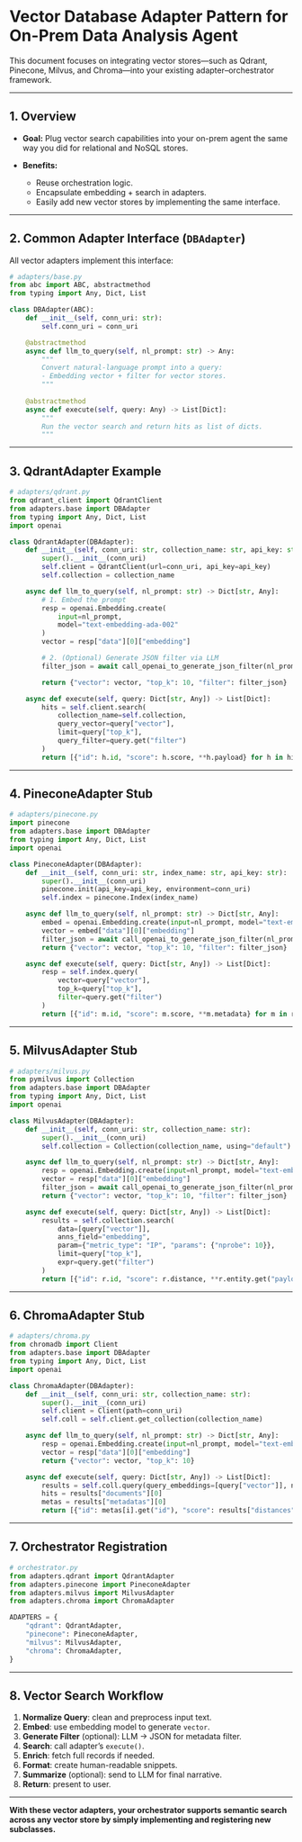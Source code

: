 # Vector Database Adapter Pattern for On-Prem Data Analysis Agent

This document focuses on integrating vector stores—such as Qdrant, Pinecone, Milvus, and Chroma—into your existing adapter–orchestrator framework.

---

## 1. Overview

* **Goal:** Plug vector search capabilities into your on-prem agent the same way you did for relational and NoSQL stores.
* **Benefits:**

  * Reuse orchestration logic.
  * Encapsulate embedding + search in adapters.
  * Easily add new vector stores by implementing the same interface.

---

## 2. Common Adapter Interface (`DBAdapter`)

All vector adapters implement this interface:

```python
# adapters/base.py
from abc import ABC, abstractmethod
from typing import Any, Dict, List

class DBAdapter(ABC):
    def __init__(self, conn_uri: str):
        self.conn_uri = conn_uri

    @abstractmethod
    async def llm_to_query(self, nl_prompt: str) -> Any:
        """
        Convert natural-language prompt into a query:
        - Embedding vector + filter for vector stores.
        """
    
    @abstractmethod
    async def execute(self, query: Any) -> List[Dict]:
        """
        Run the vector search and return hits as list of dicts.
        """
```

---

## 3. QdrantAdapter Example

```python
# adapters/qdrant.py
from qdrant_client import QdrantClient
from adapters.base import DBAdapter
from typing import Any, Dict, List
import openai

class QdrantAdapter(DBAdapter):
    def __init__(self, conn_uri: str, collection_name: str, api_key: str = None):
        super().__init__(conn_uri)
        self.client = QdrantClient(url=conn_uri, api_key=api_key)
        self.collection = collection_name

    async def llm_to_query(self, nl_prompt: str) -> Dict[str, Any]:
        # 1. Embed the prompt
        resp = openai.Embedding.create(
            input=nl_prompt,
            model="text-embedding-ada-002"
        )
        vector = resp["data"][0]["embedding"]

        # 2. (Optional) Generate JSON filter via LLM
        filter_json = await call_openai_to_generate_json_filter(nl_prompt)

        return {"vector": vector, "top_k": 10, "filter": filter_json}

    async def execute(self, query: Dict[str, Any]) -> List[Dict]:
        hits = self.client.search(
            collection_name=self.collection,
            query_vector=query["vector"],
            limit=query["top_k"],
            query_filter=query.get("filter")
        )
        return [{"id": h.id, "score": h.score, **h.payload} for h in hits]
```

---

## 4. PineconeAdapter Stub

```python
# adapters/pinecone.py
import pinecone
from adapters.base import DBAdapter
from typing import Any, Dict, List
import openai

class PineconeAdapter(DBAdapter):
    def __init__(self, conn_uri: str, index_name: str, api_key: str):
        super().__init__(conn_uri)
        pinecone.init(api_key=api_key, environment=conn_uri)
        self.index = pinecone.Index(index_name)

    async def llm_to_query(self, nl_prompt: str) -> Dict[str, Any]:
        embed = openai.Embedding.create(input=nl_prompt, model="text-embedding-ada-002")
        vector = embed["data"][0]["embedding"]
        filter_json = await call_openai_to_generate_json_filter(nl_prompt)
        return {"vector": vector, "top_k": 10, "filter": filter_json}

    async def execute(self, query: Dict[str, Any]) -> List[Dict]:
        resp = self.index.query(
            vector=query["vector"],
            top_k=query["top_k"],
            filter=query.get("filter")
        )
        return [{"id": m.id, "score": m.score, **m.metadata} for m in resp.matches]
```

---

## 5. MilvusAdapter Stub

```python
# adapters/milvus.py
from pymilvus import Collection
from adapters.base import DBAdapter
from typing import Any, Dict, List
import openai

class MilvusAdapter(DBAdapter):
    def __init__(self, conn_uri: str, collection_name: str):
        super().__init__(conn_uri)
        self.collection = Collection(collection_name, using="default")

    async def llm_to_query(self, nl_prompt: str) -> Dict[str, Any]:
        resp = openai.Embedding.create(input=nl_prompt, model="text-embedding-ada-002")
        vector = resp["data"][0]["embedding"]
        filter_json = await call_openai_to_generate_json_filter(nl_prompt)
        return {"vector": vector, "top_k": 10, "filter": filter_json}

    async def execute(self, query: Dict[str, Any]) -> List[Dict]:
        results = self.collection.search(
            data=[query["vector"]],
            anns_field="embedding",
            param={"metric_type": "IP", "params": {"nprobe": 10}},
            limit=query["top_k"],
            expr=query.get("filter")
        )
        return [{"id": r.id, "score": r.distance, **r.entity.get("payload")} for r in results[0]]
```

---

## 6. ChromaAdapter Stub

```python
# adapters/chroma.py
from chromadb import Client
from adapters.base import DBAdapter
from typing import Any, Dict, List
import openai

class ChromaAdapter(DBAdapter):
    def __init__(self, conn_uri: str, collection_name: str):
        super().__init__(conn_uri)
        self.client = Client(path=conn_uri)
        self.coll = self.client.get_collection(collection_name)

    async def llm_to_query(self, nl_prompt: str) -> Dict[str, Any]:
        resp = openai.Embedding.create(input=nl_prompt, model="text-embedding-ada-002")
        vector = resp["data"][0]["embedding"]
        return {"vector": vector, "top_k": 10}

    async def execute(self, query: Dict[str, Any]) -> List[Dict]:
        results = self.coll.query(query_embeddings=[query["vector"]], n_results=query["top_k"])
        hits = results["documents"][0]
        metas = results["metadatas"][0]
        return [{"id": metas[i].get("id"), "score": results["distances"][0][i], **metas[i]} for i in range(len(hits))]
```

---

## 7. Orchestrator Registration

```python
# orchestrator.py
from adapters.qdrant import QdrantAdapter
from adapters.pinecone import PineconeAdapter
from adapters.milvus import MilvusAdapter
from adapters.chroma import ChromaAdapter

ADAPTERS = {
    "qdrant": QdrantAdapter,
    "pinecone": PineconeAdapter,
    "milvus": MilvusAdapter,
    "chroma": ChromaAdapter,
}
```

---

## 8. Vector Search Workflow

1. **Normalize Query**: clean and preprocess input text.
2. **Embed**: use embedding model to generate `vector`.
3. **Generate Filter** (optional): LLM → JSON for metadata filter.
4. **Search**: call adapter’s `execute()`.
5. **Enrich**: fetch full records if needed.
6. **Format**: create human-readable snippets.
7. **Summarize** (optional): send to LLM for final narrative.
8. **Return**: present to user.

---

**With these vector adapters, your orchestrator supports semantic search across any vector store by simply implementing and registering new subclasses.**
